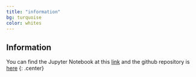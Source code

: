 ```yaml
---
title: "information"
bg: turquoise
color: whites
---
```


## Information

You can find the Jupyter Notebook at this [link](https://nbviewer.jupyter.org/github/carmignanivittorio/SocialGraphProject/blob/master/Introduction.ipynb) and the github repository is [here](https://github.com/carmignanivittorio/SocialGraphProject)
{: .center}
